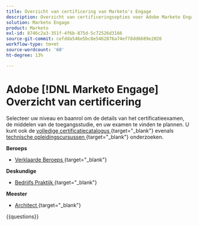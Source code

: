 ```yaml
---
title: Overzicht van certificering van Marketo's Engage
description: Overzicht van certificeringsopties voor Adobe Marketo Engage
solution: Marketo Engage
product: Marketo
exl-id: 8746c2a3-351f-4f6b-875d-5c72526d3166
source-git-commit: cefdda546e5bc8e5462876a74ef78dd6689e2026
workflow-type: tm+mt
source-wordcount: '60'
ht-degree: 13%

---
```


# Adobe [!DNL Marketo Engage] Overzicht van certificering

Selecteer uw niveau en baanrol om de details van het certificatieexamen, de middelen van de toegangsstudie, en uw examen te vinden te plannen. U kunt ook de [ volledige certificatiecatalogus ](https://certification.adobe.com/certifications) {target="_blank"} evenals [ technische opleidingscursussen ](https://certification.adobe.com/courses/?/courses) {target="_blank"} onderzoeken.

**Beroeps**

* [ Verklaarde Beroeps ](https://certification.adobe.com/certification/engage-professional) {target="_blank"} <!--AD0-E555-->

**Deskundige**

* [ Bedrijfs Praktijk ](https://certification.adobe.com/certification/marketo-engage-business-practitioner-expert) {target="_blank"} <!--AD0-E559-->

**Meester**

* [ Architect ](https://certification.adobe.com/certification/marketo-engage-architect-master) {target="_blank"} <!--AD0-E560-->

{{questions}}

